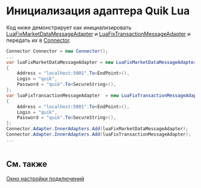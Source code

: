 # Инициализация адаптера Quik Lua

Код ниже демонстрирует как инициализировать [LuaFixMarketDataMessageAdapter](../api/StockSharp.Quik.Lua.LuaFixMarketDataMessageAdapter.html) и [LuaFixTransactionMessageAdapter](../api/StockSharp.Quik.Lua.LuaFixTransactionMessageAdapter.html) и передать их в [Connector](../api/StockSharp.Algo.Connector.html).

```cs
Connector Connector = new Connector();				
...				
var luaFixMarketDataMessageAdapter = new LuaFixMarketDataMessageAdapter(Connector.TransactionIdGenerator)
{
	Address = "localhost:5001".To<EndPoint>(),
    Login = "quik",
    Password = "quik".To<SecureString>(),
};
var luaFixTransactionMessageAdapter  = new LuaFixTransactionMessageAdapter(Connector.TransactionIdGenerator)
{
	Address = "localhost:5001".To<EndPoint>(),
    Login = "quik",
    Password = "quik".To<SecureString>(),
};
Connector.Adapter.InnerAdapters.Add(luaFixMarketDataMessageAdapter);
Connector.Adapter.InnerAdapters.Add(luaFixTransactionMessageAdapter);
...	
							
```

## См. также

[Окно настройки подключений](API_UI_ConnectorWindow.md)
